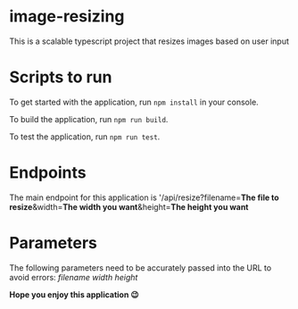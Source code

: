 # image-resizing
This is a scalable typescript project that resizes images based on user input

# Scripts to run
To get started with the application, run <code>npm install</code> in your console.

To build the application, run <code>npm run build</code>.

To test the application, run <code>npm run test</code>.

# Endpoints
The main endpoint for this application is '/api/resize?filename=**The file to resize**&width=**The width you want**&height=**The height you want**

# Parameters
The following parameters need to be accurately passed into the URL to avoid errors:
*filename*
*width*
*height*

**Hope you enjoy this application 😉**
